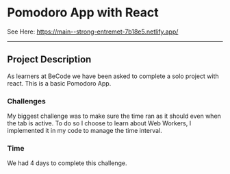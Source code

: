 ﻿# Pomodoro App with React
See Here: https://main--strong-entremet-7b18e5.netlify.app/


---

## Project Description
As learners at BeCode we have been asked to complete a solo project with react. 
This is a basic Pomodoro App. 

### Challenges
My biggest challenge was to make sure the time ran as it should even when the tab is active. 
To do so I choose to learn about Web Workers, I implemented it in my code to manage the time interval. 

### Time 
We had 4 days to complete this challenge. 
